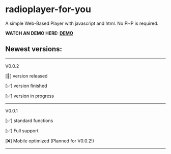 # radioplayer-for-you
A simple Web-Based Player with javascript and html. No PHP is required. 

**WATCH AN DEMO HERE: [DEMO](https://janikfrb.github.io/radioplayer-for-you/)**

## Newest versions:
---

V0.0.2

[🔴] version released

[✅] version finished

[✅] version in progress


---
V0.0.1

[:white_check_mark:] standard functions

[:white_check_mark:] Full support

[:x:] Mobile optimized (Planned for V0.0.2!)

---
